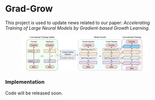 # Grad-Grow

This project is used to update news related to our paper: *Accelerating Training of Large Neural Models by Gradient-based Growth Learning*.

<div align=center>
<img src="assets/Framework.png" width="80%">
</div>

### Implementation

Code will be released soon.